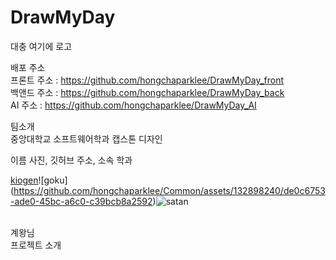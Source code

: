 # DrawMyDay<br/>

대충 여기에 로고

배포 주소 <br/>
프론트 주소 : https://github.com/hongchaparklee/DrawMyDay_front<br/>
백앤드 주소 : https://github.com/hongchaparklee/DrawMyDay_back<br/>
AI 주소 : https://github.com/hongchaparklee/DrawMyDay_AI<br/>

팀소개<br/>
중앙대학교 소프트웨어학과 캡스톤 디자인<br/>

이름 사진, 깃허브 주소, 소속 학과<br/>

[kiogen](https://github.com/hongchaparklee/Common/assets/132898240/bd609157-4aab-455c-be71-4dac3b9030dd)![goku]        (https://github.com/hongchaparklee/Common/assets/132898240/de0c6753-ade0-45bc-a6c0-c39bcb8a2592)![satan](https://github.com/hongchaparklee/Common/assets/132898240/a7752ac5-49eb-477a-8ab0-7b169a2db40d)


<br/>
계왕님<br/>
프로젝트 소개<br/>

